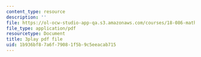 ```yaml
---
content_type: resource
description: ''
file: https://ol-ocw-studio-app-qa.s3.amazonaws.com/courses/18-086-mathematical-methods-for-engineers-ii-spring-2006/1b936bf87a6f79081f5b9c5eeacab715_ZPmBMd6OZeQ.pdf
file_type: application/pdf
resourcetype: Document
title: 3play pdf file
uid: 1b936bf8-7a6f-7908-1f5b-9c5eeacab715
---
```


